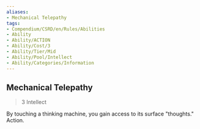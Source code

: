 ```yaml
---
aliases:
- Mechanical Telepathy
tags:
- Compendium/CSRD/en/Rules/Abilities
- Ability
- Ability/ACTION
- Ability/Cost/3
- Ability/Tier/Mid
- Ability/Pool/Intellect
- Ability/Categories/Information
---
```


  
## Mechanical Telepathy  
>3  Intellect  
  
By touching a thinking machine, you gain access to its surface "thoughts." Action.